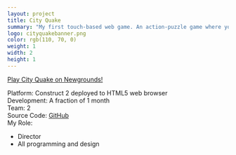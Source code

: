 ```yaml
---
layout: project
title: City Quake
summary: "My first touch-based web game. An action-puzzle game where you destroy a city with earthquakes.Made in Construct 2 for the Newgrounds <a href='http://www.newgrounds.com/collection/construct2touchjam' target='_blank'>Construct 2 Jam</a>."
logo: cityquakebanner.png
color: rgb(110, 70, 0)
weight: 1
width: 2
height: 1
---
```


<p>
	<a href="http://www.newgrounds.com/portal/view/616600" title="Play City Quake on Newgrounds" target="_blank">Play City Quake on Newgrounds!</a>
</p>

Platform: Construct 2 deployed to HTML5 web browser  
Development: A fraction of 1 month  
Team: 2  
Source Code: [GitHub](https://github.com/foolmoron/CityQuake)  
My Role:  

* Director
* All programming and design